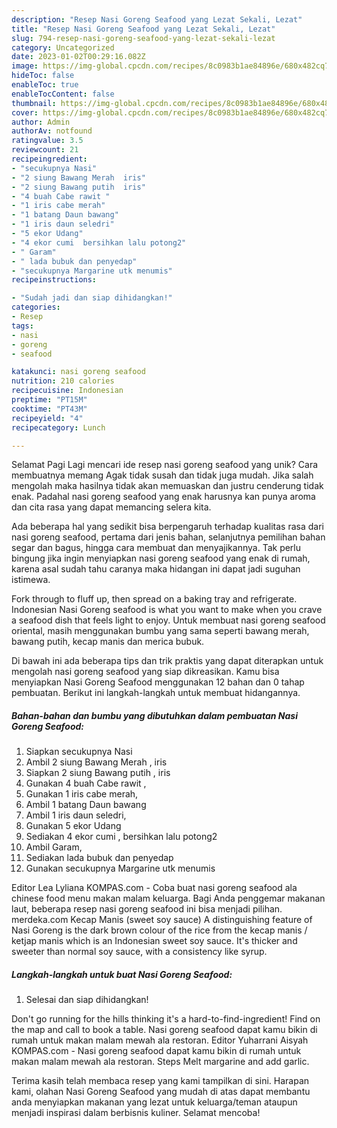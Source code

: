 ```yaml
---
description: "Resep Nasi Goreng Seafood yang Lezat Sekali, Lezat"
title: "Resep Nasi Goreng Seafood yang Lezat Sekali, Lezat"
slug: 794-resep-nasi-goreng-seafood-yang-lezat-sekali-lezat
category: Uncategorized
date: 2023-01-02T00:29:16.082Z
image: https://img-global.cpcdn.com/recipes/8c0983b1ae84896e/680x482cq70/nasi-goreng-seafood-foto-resep-utama.jpg
hideToc: false
enableToc: true
enableTocContent: false
thumbnail: https://img-global.cpcdn.com/recipes/8c0983b1ae84896e/680x482cq70/nasi-goreng-seafood-foto-resep-utama.jpg
cover: https://img-global.cpcdn.com/recipes/8c0983b1ae84896e/680x482cq70/nasi-goreng-seafood-foto-resep-utama.jpg
author: Admin
authorAv: notfound
ratingvalue: 3.5
reviewcount: 21
recipeingredient:
- "secukupnya Nasi"
- "2 siung Bawang Merah  iris"
- "2 siung Bawang putih  iris"
- "4 buah Cabe rawit "
- "1 iris cabe merah"
- "1 batang Daun bawang"
- "1 iris daun seledri"
- "5 ekor Udang"
- "4 ekor cumi  bersihkan lalu potong2"
- " Garam"
- " lada bubuk dan penyedap"
- "secukupnya Margarine utk menumis"
recipeinstructions:

- "Sudah jadi dan siap dihidangkan!"
categories:
- Resep
tags:
- nasi
- goreng
- seafood

katakunci: nasi goreng seafood 
nutrition: 210 calories
recipecuisine: Indonesian
preptime: "PT15M"
cooktime: "PT43M"
recipeyield: "4"
recipecategory: Lunch

---
```



Selamat Pagi Lagi mencari ide resep nasi goreng seafood yang unik? Cara membuatnya memang Agak tidak susah dan tidak juga mudah. Jika salah mengolah maka hasilnya tidak akan memuaskan dan justru cenderung tidak enak. Padahal nasi goreng seafood yang enak harusnya kan punya aroma dan cita rasa yang dapat memancing selera kita.


Ada beberapa hal yang sedikit bisa berpengaruh terhadap kualitas rasa dari nasi goreng seafood, pertama dari jenis bahan, selanjutnya pemilihan bahan segar dan bagus, hingga cara membuat dan menyajikannya. Tak perlu bingung jika ingin menyiapkan nasi goreng seafood yang enak di rumah, karena asal sudah tahu caranya maka hidangan ini dapat jadi suguhan istimewa.

Fork through to fluff up, then spread on a baking tray and refrigerate. Indonesian Nasi Goreng seafood is what you want to make when you crave a seafood dish that feels light to enjoy. Untuk membuat nasi goreng seafood oriental, masih menggunakan bumbu yang sama seperti bawang merah, bawang putih, kecap manis dan merica bubuk.


Di bawah ini ada beberapa tips dan trik praktis yang dapat diterapkan untuk mengolah nasi goreng seafood yang siap dikreasikan. Kamu bisa menyiapkan Nasi Goreng Seafood menggunakan 12 bahan dan 0 tahap pembuatan. Berikut ini langkah-langkah untuk membuat hidangannya.

<!--inarticleads1-->

##### Bahan-bahan dan bumbu yang dibutuhkan dalam pembuatan Nasi Goreng Seafood:

1. Siapkan secukupnya Nasi
1. Ambil 2 siung Bawang Merah , iris
1. Siapkan 2 siung Bawang putih , iris
1. Gunakan 4 buah Cabe rawit ,
1. Gunakan 1 iris cabe merah,
1. Ambil 1 batang Daun bawang
1. Ambil 1 iris daun seledri,
1. Gunakan 5 ekor Udang
1. Sediakan 4 ekor cumi , bersihkan lalu potong2
1. Ambil  Garam,
1. Sediakan  lada bubuk dan penyedap
1. Gunakan secukupnya Margarine utk menumis


Editor Lea Lyliana KOMPAS.com - Coba buat nasi goreng seafood ala chinese food menu makan malam keluarga. Bagi Anda penggemar makanan laut, beberapa resep nasi goreng seafood ini bisa menjadi pilihan. merdeka.com Kecap Manis (sweet soy sauce) A distinguishing feature of Nasi Goreng is the dark brown colour of the rice from the kecap manis / ketjap manis which is an Indonesian sweet soy sauce. It&#39;s thicker and sweeter than normal soy sauce, with a consistency like syrup. 

<!--inarticleads2-->

##### Langkah-langkah untuk buat Nasi Goreng Seafood:


1. Selesai dan siap dihidangkan!

Don&#39;t go running for the hills thinking it&#39;s a hard-to-find-ingredient! Find on the map and call to book a table. Nasi goreng seafood dapat kamu bikin di rumah untuk makan malam mewah ala restoran. Editor Yuharrani Aisyah KOMPAS.com - Nasi goreng seafood dapat kamu bikin di rumah untuk makan malam mewah ala restoran. Steps Melt margarine and add garlic. 

Terima kasih telah membaca resep yang kami tampilkan di sini. Harapan kami, olahan Nasi Goreng Seafood yang mudah di atas dapat membantu anda menyiapkan makanan yang lezat untuk keluarga/teman ataupun menjadi inspirasi dalam berbisnis kuliner. Selamat mencoba!
